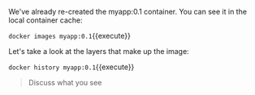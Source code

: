 We've already re-created the myapp:0.1 container. You can see it in the local container cache:

`docker images myapp:0.1`{{execute}}

Let's take a look at the layers that make up the image:

`docker history myapp:0.1`{{execute}}

> Discuss what you see
